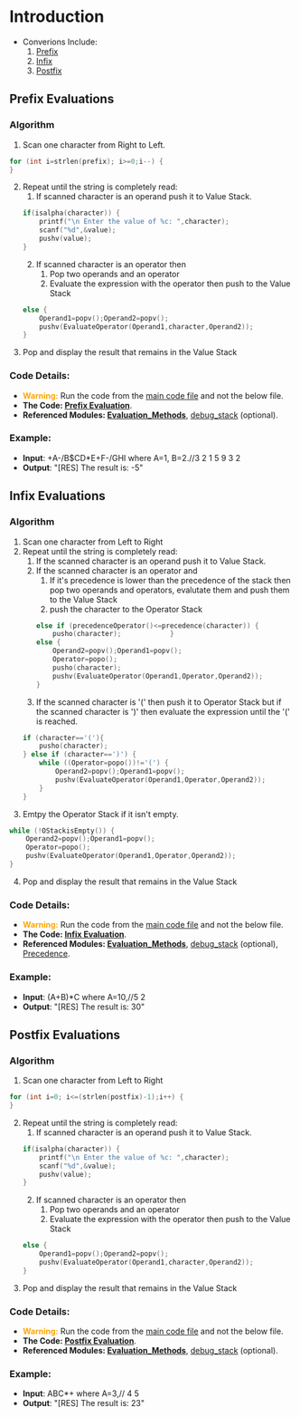 # Introduction
- Converions Include:
    1. [Prefix](#prefix-evaluations)
    2. [Infix](#infix-evaluations)
    3. [Postfix](#postfix-evaluations)

## Prefix Evaluations
### Algorithm
1. Scan one character from Right to Left.
```c
for (int i=strlen(prefix); i>=0;i--) {
}
```
2. Repeat until the string is completely read:
    1. If scanned character is an operand push it to Value Stack.
    ```c
    if(isalpha(character)) {
        printf("\n Enter the value of %c: ",character);
        scanf("%d",&value);
        pushv(value);
    }
    ```
    2. If scanned character is an operator then 
        1. Pop two operands and an operator
        2. Evaluate the expression with the operator then push to the Value Stack
    ```c
    else {
        Operand1=popv();Operand2=popv();
        pushv(EvaluateOperator(Operand1,character,Operand2));
    }
    ```
3. Pop and display the result that remains in the Value Stack
### Code Details:
- <span style="color:orange"> **Warning:**</span> Run the code from the [main code file](../Preliminary_Practices/expression_operations.c) and not the below file.
- **The Code: [Prefix Evaluation](../Preliminary_Practices/expression_evaluation.c#L4)**.
- **Referenced Modules: [Evaluation_Methods](../Preliminary_Practices/modules/Evaluation_Methods.c)**, [debug_stack](../Preliminary_Practices/modules/stringfunc.c) (optional).
### Example:
- **Input**: +A-/B$CD*E+F-/GHI where A=1, B=2.//3 2 1 5 9 3 2 
- **Output**: "[RES] The result is: -5"

## Infix Evaluations
### Algorithm
1. Scan one character from Left to Right
2. Repeat until the string is completely read:
    1. If the scanned character is an operand push it to Value Stack.
    2. If the scanned character is an operator and 
        1. If it's precedence is lower than the precedence of the stack then pop two operands and operators, evalutate them and push them to the Value Stack
        2. push the character to the Operator Stack
        ```c
        else if (precedenceOperator()<=precedence(character)) {
            pusho(character);            }
        else {
            Operand2=popv();Operand1=popv();
            Operator=popo();
            pusho(character);
            pushv(EvaluateOperator(Operand1,Operator,Operand2));
        }
        ```
    3. If the scanned character is '(' then push it to Operator Stack but if the scanned character is ')' then evaluate the expression until the '(' is reached.
    ```c
    if (character=='('){
        pusho(character);
    } else if (character==')') {
        while ((Operator=popo())!='(') {
            Operand2=popv();Operand1=popv();
            pushv(EvaluateOperator(Operand1,Operator,Operand2));
        }
    }
    ```
3. Emtpy the Operator Stack if it isn't empty.
```c
while (!OStackisEmpty()) {
    Operand2=popv();Operand1=popv();
    Operator=popo();
    pushv(EvaluateOperator(Operand1,Operator,Operand2));
}
```
4. Pop and display the result that remains in the Value Stack
### Code Details:
- <span style="color:orange"> **Warning:**</span> Run the code from the [main code file](../Preliminary_Practices/expression_operations.c) and not the below file.
- **The Code: [Infix Evaluation](../Preliminary_Practices/expression_evaluation.c#L26)**.
- **Referenced Modules: [Evaluation_Methods](../Preliminary_Practices/modules/Evaluation_Methods.c)**, [debug_stack](../Preliminary_Practices/modules/stringfunc.c) (optional), [Precedence](../Preliminary_Practices/modules/precedence.c).
### Example:
- **Input**: (A+B)*C where A=10,//5 2
- **Output**: "[RES] The result is: 30"

## Postfix Evaluations
### Algorithm
1. Scan one character from Left to Right
```c
for (int i=0; i<=(strlen(postfix)-1);i++) {
}
```
2. Repeat until the string is completely read:
    1. If scanned character is an operand push it to Value Stack.
    ```c
    if(isalpha(character)) {
        printf("\n Enter the value of %c: ",character);
        scanf("%d",&value);
        pushv(value);
    }
    ```
    2. If scanned character is an operator then 
        1. Pop two operands and an operator
        2. Evaluate the expression with the operator then push to the Value Stack
    ```c
    else {
        Operand1=popv();Operand2=popv();
        pushv(EvaluateOperator(Operand1,character,Operand2));
    }
    ```
3. Pop and display the result that remains in the Value Stack
### Code Details:
- <span style="color:orange"> **Warning:**</span> Run the code from the [main code file](../Preliminary_Practices/expression_operations.c) and not the below file.
- **The Code: [Postfix Evaluation](../Preliminary_Practices/expression_evaluation.c#L69)**.
- **Referenced Modules: [Evaluation_Methods](../Preliminary_Practices/modules/Evaluation_Methods.c)**, [debug_stack](../Preliminary_Practices/modules/stringfunc.c) (optional).
### Example:
- **Input**: ABC*+ where A=3,// 4 5 
- **Output**: "[RES] The result is: 23"
